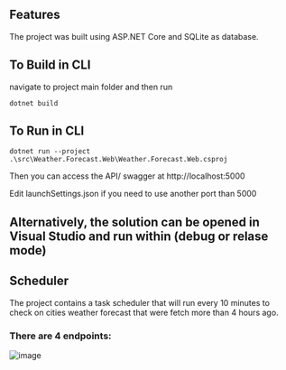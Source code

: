 ## Features
The project was built using ASP.NET Core and SQLite as database.

## To Build in CLI
navigate to project main folder and then run
```
dotnet build
```

## To Run in CLI

```
dotnet run --project .\src\Weather.Forecast.Web\Weather.Forecast.Web.csproj
```

Then you can access the API/ swagger at http://localhost:5000

Edit launchSettings.json if you need to use another port than 5000

## Alternatively, the solution can be opened in Visual Studio and run within (debug or relase mode)

## Scheduler
The project contains a task scheduler that will run every 10 minutes to check on cities weather forecast that were fetch more than 4 hours ago.

### There are 4 endpoints:

![image](https://user-images.githubusercontent.com/615849/148949811-dcda89e1-0376-461d-b76c-87df79d4961b.png)
